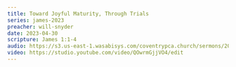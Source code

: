 ```yaml
---
title: Toward Joyful Maturity, Through Trials
series: james-2023
preacher: will-snyder
date: 2023-04-30
scripture: James 1:1-4
audio: https://s3.us-east-1.wasabisys.com/coventrypca.church/sermons/2023.04.30A%20Toward%20Joyful%20Maturity,%20Through%20Trials%20-%20Will%20Snyder.mp3
video: https://studio.youtube.com/video/QOwrmGjjVO4/edit
---
```


